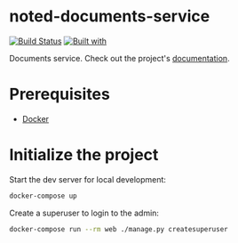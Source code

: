 # noted-documents-service

[![Build Status](https://travis-ci.org/jsgilberto/noted-documents-service.svg?branch=master)](https://travis-ci.org/jsgilberto/noted-documents-service)
[![Built with](https://img.shields.io/badge/Built_with-Cookiecutter_Django_Rest-F7B633.svg)](https://github.com/agconti/cookiecutter-django-rest)

Documents service. Check out the project's [documentation](http://jsgilberto.github.io/noted-documents-service/).

# Prerequisites

- [Docker](https://docs.docker.com/docker-for-mac/install/)

# Initialize the project

Start the dev server for local development:

```bash
docker-compose up
```

Create a superuser to login to the admin:

```bash
docker-compose run --rm web ./manage.py createsuperuser
```
